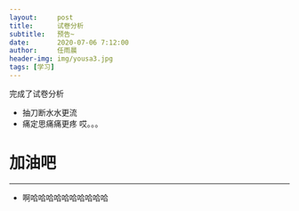 ```yaml
---
layout:     post
title:      试卷分析
subtitle:   预告~
date:       2020-07-06 7:12:00
author:     任雨晨
header-img: img/yousa3.jpg
tags: [学习]
---
```



完成了试卷分析
* 抽刀断水水更流
* 痛定思痛痛更疼
哎。。。
# 加油吧
---
+ 啊哈哈哈哈哈哈哈哈哈哈
